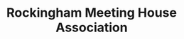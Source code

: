 ---
layout: repo
title: "Rockingham Meeting House Association"
id: 16345
permalink: repos/16345/
---